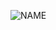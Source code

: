 ![___NAME___](https://img.shields.io/static/v1?label=___NAME___&message=___VERSION___&color=CB3837&logo=npm&style=for-the-badge)